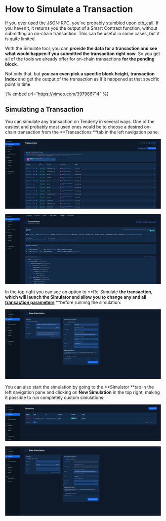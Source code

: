# How to Simulate a Transaction

If you ever used the JSON-RPC, you've probably stumbled upon [eth_call](https://github.com/ethereum/wiki/wiki/JSON-RPC#eth_call). If you haven't, it returns you the output of a Smart Contract function, without submitting an on-chain transaction. This can be useful in some cases, but it is quite limited.

With the Simulate tool, you can **provide the data for a transaction and see what would happen if you submitted the transaction right now**. So you get all of the tools we already offer for on-chain transactions **for the pending block**. 

Not only that, but **you can even pick a specific block height, transaction index** and get the output of the transaction as if it happened at that specific point in time.

{% embed url="https://vimeo.com/397986714" %}

## Simulating a Transaction

You can simulate any transaction on Tenderly in several ways. One of the easiest and probably most used ones would be to choose a desired on-chain transaction from the **Transactions **tab in the left navigation pane:

![](<../../.gitbook/assets/Screenshot 2021-10-14 at 17.00.15.png>)

![](<../../.gitbook/assets/Screenshot 2021-10-14 at 17.00.34.png>)

In the top right you can see an option to **Re-Simulate **the transaction, which will launch the **Simulator** and allow you to change any and all [**transaction parameters**](transaction-parameters.md)** **before running the simulation:

![](<../../.gitbook/assets/Screenshot 2021-10-14 at 17.01.18.png>)

You can also start the simulation by going to the **Simulator **tab in the left navigation pane and clicking on **New Simulation** in the top right, making it possible to run completely custom simulations:

![](<../../.gitbook/assets/Screenshot 2021-10-14 at 17.04.05.png>)

![](<../../.gitbook/assets/Screenshot 2021-10-14 at 17.06.07.png>)

